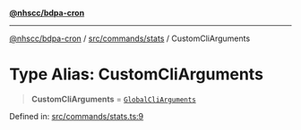 [**@nhscc/bdpa-cron**](../../../../README.md)

***

[@nhscc/bdpa-cron](../../../../README.md) / [src/commands/stats](../README.md) / CustomCliArguments

# Type Alias: CustomCliArguments

> **CustomCliArguments** = [`GlobalCliArguments`](../../../configure/type-aliases/GlobalCliArguments.md)

Defined in: [src/commands/stats.ts:9](https://github.com/nhscc/bdpa-cron/blob/8ad58c8c8508bf539936ccdd28c6f77ce4493fea/src/commands/stats.ts#L9)
